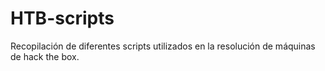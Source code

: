 # HTB-scripts
Recopilación de diferentes scripts utilizados en la resolución de máquinas de hack the box.
